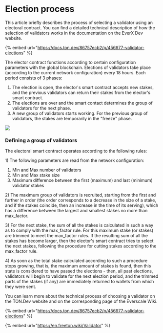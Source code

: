 # Election process

This article briefly describes the process of selecting a validator using an electoral contract. You can find a detailed technical description of how the selection of validators works in the documentation on the EverX Dev website.

{% embed url="https://docs.ton.dev/86757ecb2/p/456977-validator-elections" %}

The elector contract functions according to certain configuration parameters with the global blockchain. Elections of validators take place (according to the current network configuration) every 18 hours. Each period consists of 3 phases:

1. The election is open, the elector's smart contract accepts new stakes, and the previous validators can return their stakes from the elector's smart contract.
2. The elections are over and the smart contact determines the group of validators for the next phase.
3. A new group of validators starts working. For the previous group of validators, the stakes are temporarily in the "freeze" phase.

![](https://lh3.googleusercontent.com/Si0XTzuN56lIHJtSofuC16nfOBlMSBymeCJ1fNzMPxVYRJYGkZpI1ts8OH08Q--VFAAhCNFIMyzkKhmD7zYmXlJPYV3Ig4hChvPgTc5FcxSykXIGBgAqoomz6mxXXxt\_4XMqj-9B)

### Defining a group of validators

The electoral smart contract operates according to the following rules:

1\) The following parameters are read from the network configuration:

1. Min and Max number of validators
2. Min and Max stake size
3. Maximum difference between the first (maximum) and last (minimum) validator stakes

2\) The maximum group of validators is recruited, starting from the first and further in order (the order corresponds to a decrease in the size of a stake, and if the stakes coincide, then an increase in the time of its serving), which has a difference between the largest and smallest stakes no more than max\_factor.

3\) For the next stake, the sum of all the stakes is calculated in such a way as to comply with the max\_factor rule. For this maximum stake (or stakes) are trimmed to meet the max\_factor rules. If the resulting sum of all the stakes has become larger, then the elector's smart contract tries to select the next stakes, following the procedure for cutting stakes according to the max\_factor rule.

4\) As soon as the total stake calculated according to such a procedure stops growing, that is, the maximum amount of stakes is found, then this state is considered to have passed the elections - then, all past elections, validators will begin to validate for the next election period, and the trimmed parts of the stakes (if any) are immediately returned to wallets from which they were sent.

You can learn more about the technical process of choosing a validator on the TON.Dev website and on the corresponding page of the Everscale Wiki.

{% embed url="https://docs.ton.dev/86757ecb2/p/456977-validator-elections" %}

{% embed url="https://en.freeton.wiki/Validator" %}

